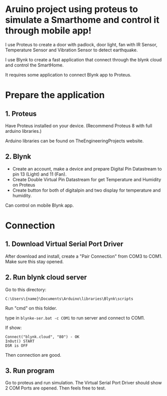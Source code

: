 # Aruino project using proteus to simulate a Smarthome and control it through mobile app!

I use Proteus to create a door with padlock, door light, fan with IR Sensor, Temperature Sensor and Vibration Sensor to detect earthquake.

I use Blynk to create a fast application that connect through the blynk cloud and control the SmartHome.

It requires some application to connect Blynk app to Proteus.

# Prepare the application

 ## 1. Proteus

 Have Proteus installed on your device. (Recommend Proteus 8 with full arduino libraries.)

 Arduino libraries can be found on TheEngineeringProjects website.
 ## 2. Blynk

 + Create an account, make a device and prepare Digital Pin Datastream to pin 13 (Light) and 11 (Fan).
 + Create Double Virtual Pin Datastream for get Temperature and Humidity on Proteus
 + Create button for both of digitalpin and two display for temperature and humidity.

Can control on mobile Blynk app.

# Connection

## 1. Download Virtual Serial Port Driver

 After download and install, create a "Pair Connection" from COM3 to COM1. Make sure this stay opened.

## 2. Run blynk cloud server

Go to this directory:

```C:\Users\{name}\Documents\Arduino\libraries\Blynk\scripts```

Run "cmd" on this folder.

type in ```blynke-ser.bat -c COM1``` to run server and connect to COM1.

If show:

```
Connect("blynk.cloud", "80") - OK
InOut() START
DSR is OFF
```

Then connection are good.

## 3. Run program

 Go to proteus and run simulation. The Virtual Serial Port Driver should show 2 COM Ports are opened. Then feels free to test.

